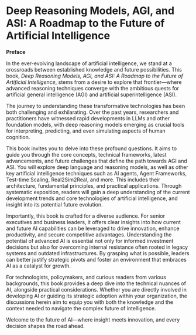 # Deep Reasoning Models, AGI, and ASI: A Roadmap to the Future of Artificial Intelligence

<!-- ## (Unlocking Intelligence: Deep Reasoning Models, AGI, and the Quest for Artificial Superintelligence) -->

**Preface**

In the ever-evolving landscape of artificial intelligence, we stand at a crossroads between established knowledge and future possibilities. This book, *Deep Reasoning Models, AGI, and ASI: A Roadmap to the Future of Artificial Intelligence*, stems from a desire to explore that frontier—where advanced reasoning techniques converge with the ambitious quests for artificial general intelligence (AGI) and artificial superintelligence (ASI).

The journey to understanding these transformative technologies has been both challenging and exhilarating. Over the past years, researchers and practitioners have witnessed rapid developments in LLMs and other foundation models, with deep reasoning models emerging as crucial tools for interpreting, predicting, and even simulating aspects of human cognition.

This book invites you to delve into these profound questions. It aims to guide you through the core concepts, technical frameworks, latest advancements, and future challenges that define the path towards AGI and ASI. You will explore deep language and reasoning models, as well as other key artificial intelligence techniques such as AI agents, Agent Frameworks, Test-time Scaling, Real2Sim2Real, and more. This includes their architecture, fundamental principles, and practical applications. Through systematic exposition, readers will gain a deep understanding of the current development trends and core technologies of artificial intelligence, and insight into its potential future evolution.

Importantly, this book is crafted for a diverse audience. For senior executives and business leaders, it offers clear insights into how current and future AI capabilities can be leveraged to drive innovation, enhance productivity, and secure competitive advantages. Understanding the potential of advanced AI is essential not only for informed investment decisions but also for overcoming internal resistance often rooted in legacy systems and outdated infrastructures. By grasping what is possible, leaders can better justify strategic pivots and foster an environment that embraces AI as a catalyst for growth.

For technologists, policymakers, and curious readers from various backgrounds, this book provides a deep dive into the technical nuances of AI, alongside practical considerations. Whether you are directly involved in developing AI or guiding its strategic adoption within your organization, the discussions herein aim to equip you with both the knowledge and the context needed to navigate the complex future of intelligence.

Welcome to the future of AI—where insight meets innovation, and every decision shapes the road ahead.


<!-- 


# Welcome to MkDocs

For full documentation visit [mkdocs.org](https://www.mkdocs.org).

## Commands

* `mkdocs new [dir-name]` - Create a new project.
* `mkdocs serve` - Start the live-reloading docs server.
* `mkdocs build` - Build the documentation site.
* `mkdocs -h` - Print help message and exit.

## Project layout

    mkdocs.yml    # The configuration file.
    docs/
        index.md  # The documentation homepage.
        ...       # Other markdown pages, images and other files. -->
